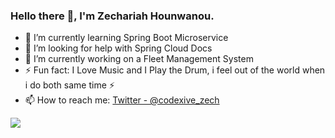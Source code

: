 ### Hello there 👋, I'm Zechariah Hounwanou. 

- 🌱 I’m currently learning Spring Boot Microservice
- 🤔 I’m looking for help with Spring Cloud Docs
- 🔭 I’m currently working on a Fleet Management System 
- ⚡ Fun fact: I Love Music and I Play the Drum, i feel out of the world when i do both same time ⚡
- 📫 How to reach me: [Twitter - @codexive_zech](https://twitter.com/codexive_zech)
 <img src="https://github-readme-stats.vercel.app/api?username=codexive-zech&&show_icons=true&title_color=ffffff&icon_color=bb2acf&text_color=daf7dc&bg_color=151515"/>

<!-- - 💬 Ask me about ...
- 📫 How to reach me: [Twitter - @codexive_zech](https://twitter.com/codexive_zech)
- 😄 Pronouns: ...
- - 👯 I’m looking to collaborate on ... -->

